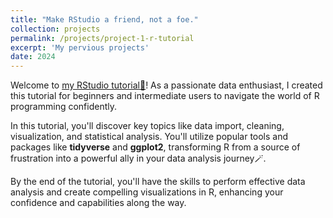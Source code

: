 ```yaml
---
title: "Make RStudio a friend, not a foe."
collection: projects
permalink: /projects/project-1-r-tutorial
excerpt: 'My pervious projects'
date: 2024
---
```


Welcome to [my RStudio tutorial🎉](https://cocoyamo.github.io/R_tutorials/)! As a passionate data enthusiast, I created this tutorial for beginners and intermediate users to navigate the world of R programming confidently. 

In this tutorial, you'll discover key topics like data import, cleaning, visualization, and statistical analysis. You'll utilize popular tools and packages like **tidyverse** and **ggplot2**, transforming R from a source of frustration into a powerful ally in your data analysis journey🪄. 

By the end of the tutorial, you'll have the skills to perform effective data analysis and create compelling visualizations in R, enhancing your confidence and capabilities along the way.
